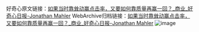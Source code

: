 好奇心原文链接：[如果当时靠耸动赢点击率，又要如何靠质量再赢一回？_商业_好奇心日报-Jonathan Mahler](https://www.qdaily.com/articles/10829.html)
WebArchive归档链接：[如果当时靠耸动赢点击率，又要如何靠质量再赢一回？_商业_好奇心日报-Jonathan Mahler](http://web.archive.org/web/20190623163252/https://www.qdaily.com/articles/10829.html)
![image](http://ww3.sinaimg.cn/large/007d5XDply1g3wg8zcwtaj30u0bbsu0y)